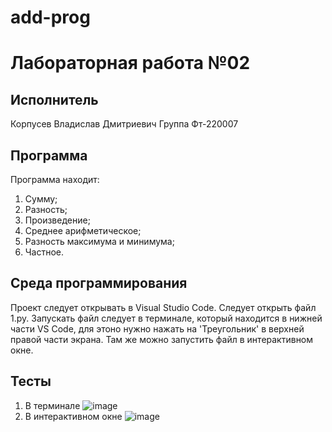 # add-prog
# Лабораторная работа №02
## Исполнитель
Корпусев Владислав Дмитриевич 
Группа Фт-220007
## Программа
Программа находит:
1. Сумму;
2. Разность;
3. Произведение;
4. Среднее арифметическое;
5. Разность максимума и минимума;
6. Частное.
## Среда программирования
Проект следует открывать в Visual Studio Code.
Следует открыть файл 1.py.
Запускать файл следует в терминале, который находится в нижней части VS Code, 
для этоно нужно нажать на 'Треугольник' в верхней правой части экрана.
Там же можно запустить файл в интерактивном окне.
## Тесты
1. В терминале
![image](https://github.com/1glam1/add-prog/assets/102163352/94bacb65-177e-44fb-8e4f-b0cb8a590389)
2. В интерактивном окне
![image](https://github.com/1glam1/add-prog/assets/102163352/0f9a8651-8c50-49a9-bdd5-09493059c545)

